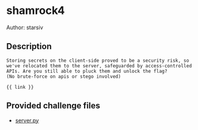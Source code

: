 # shamrock4
Author: starsiv
## Description
```
Storing secrets on the client-side proved to be a security risk, so we've relocated them to the server, safeguarded by access-controlled APIs. Are you still able to pluck them and unlock the flag?   
(No brute-force on apis or stego involved)   
   
{{ link }}   
```
## Provided challenge files
* [server.py](server.py)
